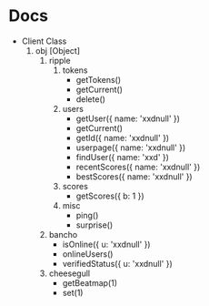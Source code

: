 # Docs
* Client Class
    1. obj [Object]
        1. ripple
            1. tokens
                * getTokens()
                * getCurrent()
                * delete()
            2. users
                * getUser({ name: 'xxdnull' })
                * getCurrent()
                * getId({ name: 'xxdnull' })
                * userpage({ name: 'xxdnull' })
                * findUser({ name: 'xxd' })
                * recentScores({ name: 'xxdnull' })
                * bestScores({ name: 'xxdnull' })
            3. scores
                * getScores({ b: 1 })
            4. misc
                * ping()
                * surprise()
        2. bancho
            * isOnline({ u: 'xxdnull' })
            * onlineUsers()
            * verifiedStatus({ u: 'xxdnull' })
        3. cheesegull
            * getBeatmap(1)
            * set(1)
